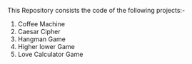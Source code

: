 This Repository consists the code of the following projects:- 
1. Coffee Machine 
2. Caesar Cipher
3. Hangman Game
4. Higher lower Game
5. Love Calculator Game
   

